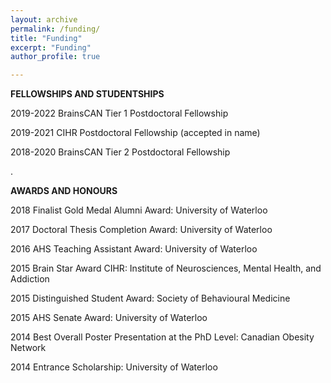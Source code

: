 ```yaml
---
layout: archive
permalink: /funding/
title: "Funding"
excerpt: "Funding"
author_profile: true

---
```



**FELLOWSHIPS AND STUDENTSHIPS**

2019-2022 BrainsCAN Tier 1 Postdoctoral Fellowship

2019-2021 CIHR Postdoctoral Fellowship (accepted in name)

2018-2020 BrainsCAN Tier 2 Postdoctoral Fellowship 

.

**AWARDS AND HONOURS**

2018 Finalist Gold Medal Alumni Award: University of Waterloo

2017 Doctoral Thesis Completion Award: University of Waterloo 

2016 AHS Teaching Assistant Award: University of Waterloo 

2015 Brain Star Award CIHR: Institute of Neurosciences, Mental Health, and Addiction

2015 Distinguished Student Award: Society of Behavioural Medicine 

2015 AHS Senate Award: University of Waterloo 

2014 Best Overall Poster Presentation at the PhD Level: Canadian Obesity Network 

2014 Entrance Scholarship: University of Waterloo 
